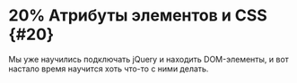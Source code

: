 # 20% Атрибуты элементов и CSS {#20}

Мы уже научились подключать jQuery и находить DOM-элементы, и вот настало время научится хоть что-то с ними делать.
